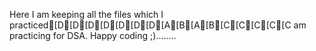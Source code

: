 Here I am keeping all the files which I practiced[D[D[D[D[D[D[D[A[B[A[B[C[C[C[C[C am practicing for DSA.
Happy coding ;)........